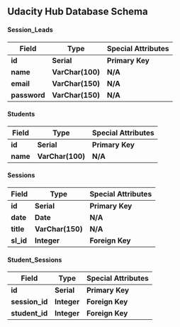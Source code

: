 ## Udacity Hub Database Schema

#### Session_Leads

| Field        | Type             | Special Attributes |
| ------------ | ---------------- | ------------------ |
| **id**       | **Serial**       | **Primary Key**    |
| **name**     | **VarChar(100)** | **N/A**            |
| **email**    | **VarChar(150)** | **N/A**            |
| **password** | **VarChar(150)** | **N/A**            |

#### Students

| Field    | Type             | Special Attributes |
| -------- | ---------------- | ------------------ |
| **id**   | **Serial**       | **Primary Key**    |
| **name** | **VarChar(100)** | **N/A**            |

#### Sessions

| Field     | Type             | Special Attributes |
| --------- | ---------------- | ------------------ |
| **id**    | **Serial**       | **Primary Key**    |
| **date**  | **Date**         | **N/A**            |
| **title** | **VarChar(150)** | **N/A**            |
| **sl_id** | **Integer**      | **Foreign Key**    |

#### Student_Sessions

| Field          | Type        | Special Attributes |
| -------------- | ----------- | ------------------ |
| **id**         | **Serial**  | **Primary Key**    |
| **session_id** | **Integer** | **Foreign Key**    |
| **student_id** | **Integer** | **Foreign Key**    |
